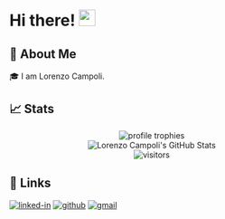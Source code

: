 # Hi there! <img src="https://media.giphy.com/media/hvRJCLFzcasrR4ia7z/giphy.gif" width="29px" height="29px">

## 🚀 About Me

🎓 I am Lorenzo Campoli.

## 📈 Stats

<div align="center">
    <img src="https://github-profile-trophy.vercel.app/?username=lkampoli&row=1&column=6&margin-h=8&theme=darkhub&count_private=true&margin-w=15&no-frame=true" alt="profile trophies" />
    <br />
    <img src="https://github-readme-stats.vercel.app/api?username=lkampoli&show_icons=true&hide_border=true" alt="Lorenzo Campoli's GitHub Stats">
    <br />
    <img src="https://visitor-badge.laobi.icu/badge?page_id=lkampoli.lkampoli" alt="visitors">
</div>

## 🔗 Links

[![linked-in](https://img.shields.io/badge/Linked_In-0077B5?style=for-the-badge&logo=LinkedIn&logoColor=white)](https://www.linkedin.com/in/lorenzo-campoli-325299191/)
[![github](https://img.shields.io/badge/GitHub-000000?style=for-the-badge&logo=GitHub&logoColor=white)](https://github.com/lkampoli)
[![gmail](https://img.shields.io/badge/Gmail-D14836?style=for-the-badge&logo=Gmail&logoColor=white)](mailto:campoli.lorenzo@gmail.com)
